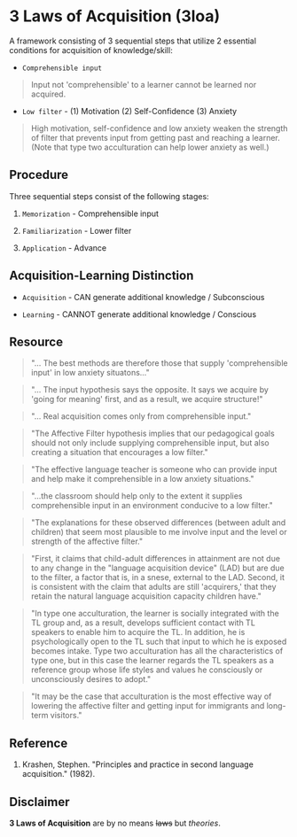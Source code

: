 # 3 Laws of Acquisition (3loa)

A framework consisting of 3 sequential steps that utilize 2 essential conditions for acquisition of knowledge/skill:

* `Comprehensible input` 
> Input not 'comprehensible' to a learner cannot be learned nor acquired.

* `Low filter` - (1) Motivation (2) Self-Confidence (3) Anxiety
> High motivation, self-confidence and low anxiety weaken the strength of filter that prevents input from getting past and reaching a learner. (Note that type two acculturation can help lower anxiety as well.)

Procedure
----------
Three sequential steps consist of the following stages:

1. `Memorization` - Comprehensible input 

2. `Familiarization` - Lower filter 

3. `Application` - Advance 


Acquisition-Learning Distinction
---------
* `Acquisition` - CAN generate additional knowledge / Subconscious

* `Learning` - CANNOT generate additional knowledge / Conscious

Resource
---------
> "... The best methods are therefore those that supply 'comprehensible input' in low anxiety situatons..."

> "... The input hypothesis says the opposite. It says we acquire by 'going for meaning' first, and as a result, we acquire structure!"

> "... Real acquisition comes only from comprehensible input."

> "The Affective Filter hypothesis implies that our pedagogical goals should not only include supplying comprehensible input, but also 
creating a situation that encourages a low filter."

> "The effective language teacher is someone who can provide input and help make it comprehensible in a low anxiety situations."

> "...the classroom should help only to the extent it supplies comprehensible input in an environment conducive to a low filter."

> "The explanations for these observed differences (between adult and children) that seem most plausible to me involve input and the level or strength of the affective filter."

> "First, it claims that child-adult differences in attainment are not due to any change in the "language acquisition device" (LAD) but are due to the filter, a factor that is, in a snese, external to the LAD. Second, it is consistent with the claim that adults are still 'acquirers,' that they retain the natural language acquisition capacity children have."

> "In type one acculturation, the learner is socially integrated with the TL group and, as a result, develops sufficient contact with TL speakers to enable him to acquire the TL. In addition, he is psychologically open to the TL such that input to which he is exposed becomes intake. Type two acculturation has all the characteristics of type one, but in this case the learner regards the TL speakers as a reference group whose life styles and values he consciously or unconsciously desires to adopt."

> "It may be the case that acculturation is the most effective way of lowering the affective filter and getting input for immigrants and long-term visitors."

Reference
----------
1. Krashen, Stephen. "Principles and practice in second language acquisition." (1982).

Disclaimer
----------
**3 Laws of Acquisition** are by no means ~~laws~~ but *theories*.
